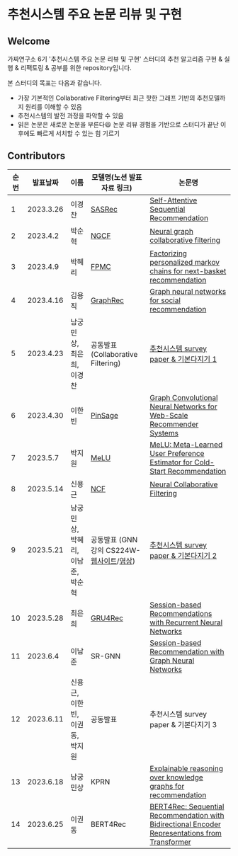 # 추천시스템 주요 논문 리뷰 및 구현


## Welcome
가짜연구소 6기 '추천시스템 주요 논문 리뷰 및 구현' 스터디의 추천 알고리즘 구현 & 실행 & 리팩토링 & 공부를 위한 repository입니다.

본 스터디의 목표는 다음과 같습니다.
- 가장 기본적인 Collaborative Filtering부터 최근 핫한 그래프 기반의 추천모델까지 원리를 이해할 수 있음
- 추천시스템의 발전 과정을 파악할 수 있음
- 읽은 논문은 새로운 논문을 부른다😃 논문 리뷰 경험을 기반으로 스터디가 끝난 이후에도 빠르게 서치할 수 있는 힘 기르기


## Contributors

| 순번  | 발표날짜      | 이름                  | 모델명(노션 발표자료 링크)                                                                              | 논문명                                                                                                                                 |
|-----|-----------|---------------------|----------------------------------------------------------------------------------------------|-------------------------------------------------------------------------------------------------------------------------------------|
| 1   | 2023.3.26 | 이경찬                 | [SASRec](https://www.notion.so/chanrankim/SASRec-23cfd848c75143f890adc7cc17dba8a3?pvs=4)     | [Self-Attentive Sequential Recommendation](https://arxiv.org/pdf/1808.09781.pdf)                                                    |
| 2   | 2023.4.2  | 박순혁                 | [NGCF](https://www.notion.so/chanrankim/NGCF-4b7770de468947b99268df3cd6bd1823?pvs=4)         | [Neural graph collaborative filtering](https://arxiv.org/abs/1905.08108)                                                            |
| 3   | 2023.4.9  | 박혜리                 | [FPMC](https://www.notion.so/chanrankim/FPMC-27d788aa42ba408688656e93ad87c0ee?pvs=4)         | [Factorizing personalized markov chains for next-basket recommendation](https://dl.acm.org/doi/10.1145/1772690.1772773)             |
| 4   | 2023.4.16 | 김용직                 | [GraphRec](https://www.notion.so/chanrankim/GraphRec-eac38c4df31640969a397a3417360b8e?pvs=4) | [Graph neural networks for social recommendation](https://arxiv.org/abs/1902.07243)                                                 |
| 5   | 2023.4.23 | 남궁민상, 최은희, 이경찬      | 공동발표   (Collaborative Filtering)                                                             | [추천시스템 survey paper & 기본다지기 1](https://www.notion.so/chanrankim/1-02e110cf185c49e9a3a54e1dcbc73af7?pvs=4)                           |
| 6   | 2023.4.30 | 이한빈                 | [PinSage](https://www.notion.so/chanrankim/PinSage-4f7944cd667844de8fe8ad7fb84a59c5?pvs=4)   | [Graph Convolutional Neural Networks for Web-Scale Recommender Systems](https://arxiv.org/abs/1806.01973)                           
| 7   | 2023.5.7  | 박지원                 | [MeLU](https://www.notion.so/chanrankim/MeLU-04cd72fd9f5b40719a7a524ce07fdde3?pvs=4)         | [MeLU: Meta-Learned User Preference Estimator for Cold-Start Recommendation](https://arxiv.org/abs/1908.00413)                      |
| 8   | 2023.5.14 | 신용근                 | [NCF](https://www.notion.so/chanrankim/NCF-4f9ad71a139240fda402c9a8a5f90744?pvs=4)           | [Neural Collaborative Filtering](https://arxiv.org/abs/1708.05031)                                                                  |
| 9   | 2023.5.21 | 남궁민상, 박혜리, 이남준, 박순혁 | 공동발표   (GNN강의 CS224W-[웹사이트](http://web.stanford.edu/class/cs224w/)/[영상](https://www.youtube.com/playlist?list=PLoROMvodv4rPLKxIpqhjhPgdQy7imNkDn))                   | [추천시스템 survey paper & 기본다지기 2](https://www.notion.so/chanrankim/2-a94b8e65c76242e5acee1344f20930e7?pvs=4)                                                                                                    |
| 10  | 2023.5.28 | 최은희                 | [GRU4Rec](https://www.notion.so/chanrankim/GRU4Rec-665fafe4c13c42109419eb6695623500?pvs=4)   | [Session-based Recommendations with Recurrent Neural Networks](https://arxiv.org/abs/1511.06939)                                    |
| 11  | 2023.6.4  | 이남준                 | SR-GNN                                                                                       | [Session-based Recommendation with Graph Neural Networks](https://arxiv.org/abs/1811.00855)                                         |
| 12  | 2023.6.11 | 신용근, 이한빈, 이권동, 박지원  | 공동발표                                                                                         | 추천시스템 survey paper & 기본다지기 3                                                                                                        |
| 13  | 2023.6.18 | 남궁민상                | KPRN                                                                                         | [Explainable reasoning over knowledge graphs for recommendation](https://arxiv.org/abs/1905.08108)                                  |
| 14  | 2023.6.25 | 이권동                 | BERT4Rec                                                                                     | [BERT4Rec: Sequential Recommendation with Bidirectional Encoder Representations from Transformer](https://arxiv.org/abs/1904.06690) |





